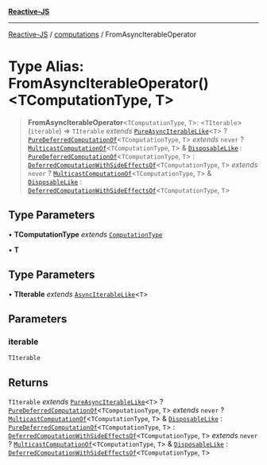 [**Reactive-JS**](../../README.md)

***

[Reactive-JS](../../README.md) / [computations](../README.md) / FromAsyncIterableOperator

# Type Alias: FromAsyncIterableOperator()\<TComputationType, T\>

> **FromAsyncIterableOperator**\<`TComputationType`, `T`\>: \<`TIterable`\>(`iterable`) => `TIterable` *extends* [`PureAsyncIterableLike`](../interfaces/PureAsyncIterableLike.md)\<`T`\> ? [`PureDeferredComputationOf`](PureDeferredComputationOf.md)\<`TComputationType`, `T`\> *extends* `never` ? [`MulticastComputationOf`](MulticastComputationOf.md)\<`TComputationType`, `T`\> & [`DisposableLike`](../../utils/interfaces/DisposableLike.md) : [`PureDeferredComputationOf`](PureDeferredComputationOf.md)\<`TComputationType`, `T`\> : [`DeferredComputationWithSideEffectsOf`](DeferredComputationWithSideEffectsOf.md)\<`TComputationType`, `T`\> *extends* `never` ? [`MulticastComputationOf`](MulticastComputationOf.md)\<`TComputationType`, `T`\> & [`DisposableLike`](../../utils/interfaces/DisposableLike.md) : [`DeferredComputationWithSideEffectsOf`](DeferredComputationWithSideEffectsOf.md)\<`TComputationType`, `T`\>

## Type Parameters

• **TComputationType** *extends* [`ComputationType`](ComputationType.md)

• **T**

## Type Parameters

• **TIterable** *extends* [`AsyncIterableLike`](../interfaces/AsyncIterableLike.md)\<`T`\>

## Parameters

### iterable

`TIterable`

## Returns

`TIterable` *extends* [`PureAsyncIterableLike`](../interfaces/PureAsyncIterableLike.md)\<`T`\> ? [`PureDeferredComputationOf`](PureDeferredComputationOf.md)\<`TComputationType`, `T`\> *extends* `never` ? [`MulticastComputationOf`](MulticastComputationOf.md)\<`TComputationType`, `T`\> & [`DisposableLike`](../../utils/interfaces/DisposableLike.md) : [`PureDeferredComputationOf`](PureDeferredComputationOf.md)\<`TComputationType`, `T`\> : [`DeferredComputationWithSideEffectsOf`](DeferredComputationWithSideEffectsOf.md)\<`TComputationType`, `T`\> *extends* `never` ? [`MulticastComputationOf`](MulticastComputationOf.md)\<`TComputationType`, `T`\> & [`DisposableLike`](../../utils/interfaces/DisposableLike.md) : [`DeferredComputationWithSideEffectsOf`](DeferredComputationWithSideEffectsOf.md)\<`TComputationType`, `T`\>
